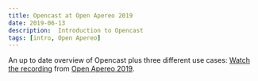 ```yaml
---
title: Opencast at Open Apereo 2019
date: 2019-06-13
description:  Introduction to Opencast
tags: [intro, Open Apereo]
---
```


An up to date overview of Opencast plus three different use cases: [Watch the recording](https://youtu.be/5Qkc1MF36OQ) 
from [Open Apereo 2019](https://www.apereo.org/conferences/open-apereo-2019).
